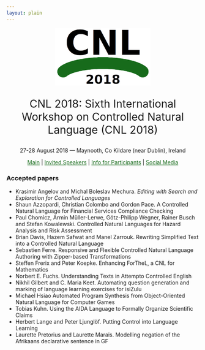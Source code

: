 ```yaml
---
layout: plain
---
```

<style>
a { color: #176B1B; }
#main_content a:hover { color: #30a030; }
</style>
<p align="middle"><img src="cnl2018logo.png" width="250"/></p>
<p align="middle" style="font-size:200%">CNL 2018: Sixth International Workshop on Controlled Natural Language (CNL 2018)</p>
<p align="middle">27-28 August 2018 — Maynooth, Co Kildare (near Dublin), Ireland</p>
<p class="tabs" align="middle">
<a href="cnl2018.html">Main</a> |  <a href="cnl2018speakers.html">Invited Speakers</a>  | <a href="cnl2018info.html">Info for Participants</a> | <a href="cnl2018SM.html">Social Media</a>
</p>


### Accepted papers

- Krasimir Angelov and Michal Boleslav Mechura. <i> Editing with Search and Exploration for Controlled Languages </i>
- Shaun Azzopardi, Christian Colombo and Gordon Pace. A Controlled Natural Language for Financial Services Compliance Checking
- Paul Chomicz, Armin Müller-Lerwe, Götz-Philipp Wegner, Rainer Busch and Stefan Kowalewski. Controlled Natural Languages for Hazard Analysis and Risk Assessment
- Brian Davis, Hazem Safwat and Manel Zarrouk. Rewriting Simplified Text into a Controlled Natural Language
- Sebastien Ferre. Responsive and Flexible Controlled Natural Language Authoring with Zipper-based Transformations
- Steffen Frerix and Peter Koepke. Enhancing ForTheL, a CNL for Mathematics
- Norbert E. Fuchs. Understanding Texts in Attempto Controlled English
- Nikhil Gilbert and C. Maria Keet. Automating question generation and marking of language learning exercises for isiZulu
- Michael Hsiao Automated Program Synthesis from Object-Oriented Natural Language for Computer Games
- Tobias Kuhn. Using the AIDA Language to Formally Organize Scientific Claims
- Herbert Lange and Peter Ljunglöf. Putting Control into Language Learning
- Laurette Pretorius and Laurette Marais. Modelling negation of the Afrikaans declarative sentence in GF
